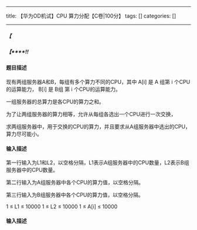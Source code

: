 
--- 
title:  【华为OD机试】CPU 算力分配【C卷|100分】 
tags: []
categories: [] 

---
##### **【**

##### **【****!!**

>  
 <h4>题目描述</h4> 
 现有两组服务器A和B，每组有多个算力不同的CPU，其中 A[i] 是 A 组第 i 个CPU的运算能力， 
 B[i] 是 B组 第 i 个CPU的运算能力。 
  
 一组服务器的总算力是各CPU的算力之和。 
  
 为了让两组服务器的算力相等，允许从每组各选出一个CPU进行一次交换， 
  
 求两组服务器中，用于交换的CPU的算力，并且要求从A组服务器中选出的CPU，算力尽可能小。 
  
 <h4>输入描述</h4> 
 第一行输入为L1和L2，以空格分隔，L1表示A组服务器中的CPU数量，L2表示B组服务器中的CPU数量。 
  
 第二行输入为A组服务器中各个CPU的算力值，以空格分隔。 
  
 第三行输入为B组服务器中各个CPU的算力值，以空格分隔。 
  
 1 ≤ L1 ≤ 10000 
 1 ≤ L2 ≤ 10000 
 1 ≤ A[i] ≤ 10000


#### 输入描述
